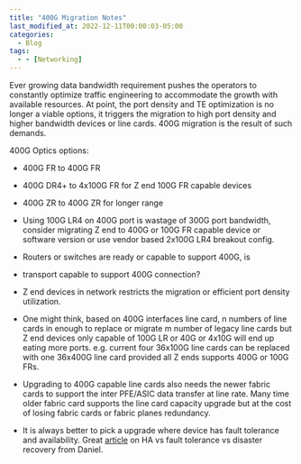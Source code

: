 ```yaml
---
title: "400G Migration Notes"
last_modified_at: 2022-12-11T00:00:03-05:00
categories:
  - Blog
tags:
  - - [Networking]
---
```


Ever growing data bandwidth requirement pushes the operators to constantly optimize traffic engineering to accommodate the growth with available resources. At point, the port density and TE optimization is no longer a viable options, it triggers the  migration to high port density and higher bandwidth devices or line cards. 400G migration is the result of such demands.

400G Optics options:
  - 400G FR to 400G FR
  - 400G DR4+ to 4x100G FR for Z end 100G FR capable devices
  - 400G ZR to 400G ZR for longer range

- Using 100G LR4 on 400G port is wastage of 300G port bandwidth, consider migrating Z end to 400G or 100G FR capable device or software version or use vendor based 2x100G LR4 breakout config.
- Routers or switches are ready or capable to support 400G, is 
- transport capable to support 400G connection?
- Z end devices in network restricts the migration or efficient port density utilization.
- One might think, based on 400G interfaces line card, n numbers of line cards in enough to replace or migrate m number of legacy line cards but Z end devices only capable of 100G LR or 40G or 4x10G will end up eating more ports. e.g. current four 36x100G line cards can be replaced with one 36x400G line card provided all Z ends supports 400G or 100G FRs.
- Upgrading to 400G capable line cards also needs the newer fabric cards to support the inter PFE/ASIC data transfer at line rate. Many time older fabric card supports the line card capacity upgrade but at the cost of losing fabric cards or fabric planes redundancy. 
- It is always better to pick a upgrade where device has fault tolerance and availability. Great [article](https://www.freecodecamp.org/news/high-availability-fault-tolerance-and-disaster-recovery-explained/) on HA vs fault tolerance vs disaster recovery from Daniel.